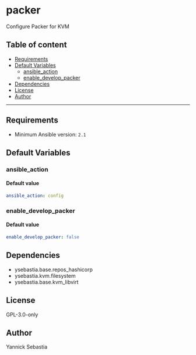 # packer

Configure Packer for KVM

## Table of content

- [Requirements](#requirements)
- [Default Variables](#default-variables)
  - [ansible_action](#ansible_action)
  - [enable_develop_packer](#enable_develop_packer)
- [Dependencies](#dependencies)
- [License](#license)
- [Author](#author)

---

## Requirements

- Minimum Ansible version: `2.1`

## Default Variables

### ansible_action

#### Default value

```YAML
ansible_action: config
```

### enable_develop_packer

#### Default value

```YAML
enable_develop_packer: false
```



## Dependencies

- ysebastia.base.repos_hashicorp
- ysebastia.kvm.filesystem
- ysebastia.base.kvm_libvirt

## License

GPL-3.0-only

## Author

Yannick Sebastia
